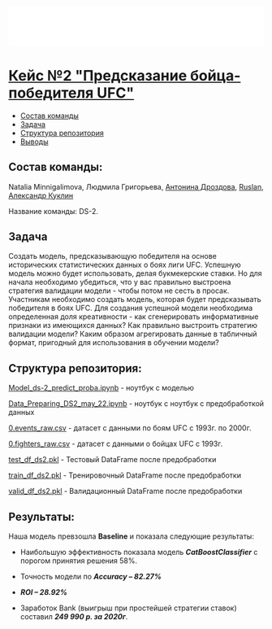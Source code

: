 ![Title PNG "Hackathon"](Hackathon.svg)

# [Кейс №2 "Предсказание бойца-победителя UFC"](https://new.skillfactory.ru/hackaton)

<!-- vim-markdown-toc Redcarpet -->

* [Состав команды](#состав-команды)
* [Задача](#задача)
* [Структура репозитория](#структура-репозитория)
* [Выводы](#выводы)

<!-- vim-markdown-toc Redcarpet -->

## Состав команды: 
Natalia Minnigalimova, Людмила Григорьева, [Антонина Дроздова](https://github.com/DAntonina), [Ruslan](https://github.com/RuslanAvtobot), [Александр Куклин](https://github.com/susuber)

Название команды: DS-2.

## Задача

Создать модель, предсказывающую победителя на основе исторических статистических данных о боях лиги UFC. Успешную модель можно будет использовать, делая букмекерские ставки. Но для начала необходимо убедиться, что у вас правильно выстроена стратегия валидации модели - чтобы потом не сесть в просак.
Участникам необходимо создать модель, которая будет предсказывать победителя в боях UFC. Для создания успешной модели необходима определенная доля креативности - как сгенерировать информативные признаки из имеющихся данных? Как правильно выстроить стратегию валидации модели? Каким образом агрегировать данные в табличный формат, пригодный для использования в обучении модели?

## Структура репозитория:

[Model_ds-2_predict_proba.ipynb](Model_ds-2_predict_proba.ipynb) - ноутбук с моделью

[Data_Preparing_DS2_may_22.ipynb](Data_Preparing_DS2_may_22.ipynb) - ноутбук с ноутбук с предобработкой данных

[0.events_raw.csv](data/0.events_raw.csv) - датасет с данными по боям UFC с 1993г. по 2000г.

[0.fighters_raw.csv](data/0.fighters_raw.csv) - датасет с данными о бойцах UFC с 1993г.

[test_df_ds2.pkl](data/test_df_ds2.pkl) - Тестовый DataFrame после предобработки

[train_df_ds2.pkl](data/train_df_ds2.pkl) - Тренировочный DataFrame после предобработки

[valid_df_ds2.pkl](data/valid_df_ds2.pkl) - Валидационный DataFrame после предобработки


## Результаты:

Наша модель превзошла **Baseline** и показала следующие результаты:

* Наибольшую эффективность показала модель ***CatВoostClassifier*** с порогом принятия решения 58%.

* Точность модели по ***Accuracy – 82.27%***

* ***ROI – 28.92%***

* Заработок Bank (выигрыш при простейшей стратегии ставок) составил ***249 990 р. за 2020г***.

